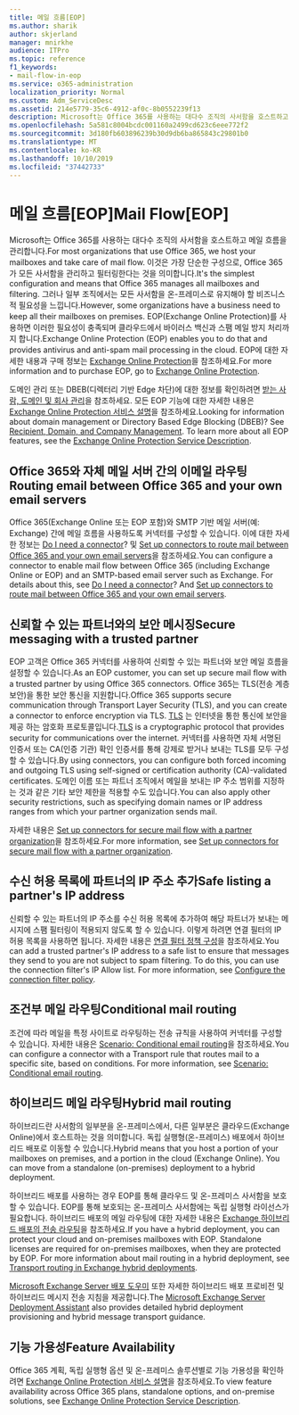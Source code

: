 ```yaml
---
title: 메일 흐름[EOP]
ms.author: sharik
author: skjerland
manager: mnirkhe
audience: ITPro
ms.topic: reference
f1_keywords:
- mail-flow-in-eop
ms.service: o365-administration
localization_priority: Normal
ms.custom: Adm_ServiceDesc
ms.assetid: 214e5779-35c6-4912-af0c-8b0552239f13
description: Microsoft는 Office 365를 사용하는 대다수 조직의 사서함을 호스트하고 메일 흐름을 관리합니다. 이것은 가장 단순한 구성으로, Office 365가 모든 사서함을 관리하고 필터링한다는 것을 의미합니다. 그러나 일부 조직에서는 모든 사서함을 온-프레미스로 유지해야 할 비즈니스적 필요성을 느낍니다. EOP(Exchange Online Protection)를 사용하면 이러한 필요성이 충족되며 클라우드에서 바이러스 백신과 스팸 메일 방지 처리까지 합니다. EOP에 대한 자세한 내용과 구매 정보는 Exchange Online Protection을 참조하세요.
ms.openlocfilehash: 5a581c8004bcdc001160a2499cd623c6eee772f2
ms.sourcegitcommit: 3d180fb603896239b30d9db6ba865843c29801b0
ms.translationtype: MT
ms.contentlocale: ko-KR
ms.lasthandoff: 10/10/2019
ms.locfileid: "37442733"
---
```

# <a name="mail-floweop"></a><span data-ttu-id="824a3-107">메일 흐름[EOP]</span><span class="sxs-lookup"><span data-stu-id="824a3-107">Mail Flow[EOP]</span></span>

<span data-ttu-id="824a3-108">Microsoft는 Office 365를 사용하는 대다수 조직의 사서함을 호스트하고 메일 흐름을 관리합니다.</span><span class="sxs-lookup"><span data-stu-id="824a3-108">For most organizations that use Office 365, we host your mailboxes and take care of mail flow.</span></span> <span data-ttu-id="824a3-109">이것은 가장 단순한 구성으로, Office 365가 모든 사서함을 관리하고 필터링한다는 것을 의미합니다.</span><span class="sxs-lookup"><span data-stu-id="824a3-109">It's the simplest configuration and means that Office 365 manages all mailboxes and filtering.</span></span> <span data-ttu-id="824a3-110">그러나 일부 조직에서는 모든 사서함을 온-프레미스로 유지해야 할 비즈니스적 필요성을 느낍니다.</span><span class="sxs-lookup"><span data-stu-id="824a3-110">However, some organizations have a business need to keep all their mailboxes on premises.</span></span> <span data-ttu-id="824a3-111">EOP(Exchange Online Protection)를 사용하면 이러한 필요성이 충족되며 클라우드에서 바이러스 백신과 스팸 메일 방지 처리까지 합니다.</span><span class="sxs-lookup"><span data-stu-id="824a3-111">Exchange Online Protection (EOP) enables you to do that and provides antivirus and anti-spam mail processing in the cloud.</span></span> <span data-ttu-id="824a3-112">EOP에 대한 자세한 내용과 구매 정보는 [Exchange Online Protection](https://products.office.com/en-us/exchange/exchange-email-security-spam-protection)을 참조하세요.</span><span class="sxs-lookup"><span data-stu-id="824a3-112">For more information and to purchase EOP, go to [Exchange Online Protection](https://products.office.com/en-us/exchange/exchange-email-security-spam-protection).</span></span>
  
<span data-ttu-id="824a3-p103">도메인 관리 또는 DBEB(디렉터리 기반 Edge 차단)에 대한 정보를 확인하려면 [받는 사람, 도메인 및 회사 관리](recipient-domain-and-company-management.md)을 참조하세요. 모든 EOP 기능에 대한 자세한 내용은 [Exchange Online Protection 서비스 설명](exchange-online-protection-service-description.md)을 참조하세요.</span><span class="sxs-lookup"><span data-stu-id="824a3-p103">Looking for information about domain management or Directory Based Edge Blocking (DBEB)? See [Recipient, Domain, and Company Management](recipient-domain-and-company-management.md). To learn more about all EOP features, see the [Exchange Online Protection Service Description](exchange-online-protection-service-description.md).</span></span>
  
## <a name="routing-email-between-office-365-and-your-own-email-servers"></a><span data-ttu-id="824a3-116">Office 365와 자체 메일 서버 간의 이메일 라우팅</span><span class="sxs-lookup"><span data-stu-id="824a3-116">Routing email between Office 365 and your own email servers</span></span>

<span data-ttu-id="824a3-p104">Office 365(Exchange Online 또는 EOP 포함)와 SMTP 기반 메일 서버(예: Exchange) 간에 메일 흐름을 사용하도록 커넥터를 구성할 수 있습니다. 이에 대한 자세한 정보는 [Do I need a connector](https://docs.microsoft.com/exchange/mail-flow-best-practices/use-connectors-to-configure-mail-flow/do-i-need-to-create-a-connector)? 및 [Set up connectors to route mail between Office 365 and your own email servers](https://docs.microsoft.com/exchange/mail-flow-best-practices/use-connectors-to-configure-mail-flow/set-up-connectors-to-route-mail)을 참조하세요.</span><span class="sxs-lookup"><span data-stu-id="824a3-p104">You can configure a connector to enable mail flow between Office 365 (including Exchange Online or EOP) and an SMTP-based email server such as Exchange. For details about this, see [Do I need a connector](https://docs.microsoft.com/exchange/mail-flow-best-practices/use-connectors-to-configure-mail-flow/do-i-need-to-create-a-connector)? And [Set up connectors to route mail between Office 365 and your own email servers](https://docs.microsoft.com/exchange/mail-flow-best-practices/use-connectors-to-configure-mail-flow/set-up-connectors-to-route-mail).</span></span>
  
## <a name="secure-messaging-with-a-trusted-partner"></a><span data-ttu-id="824a3-120">신뢰할 수 있는 파트너와의 보안 메시징</span><span class="sxs-lookup"><span data-stu-id="824a3-120">Secure messaging with a trusted partner</span></span>

<span data-ttu-id="824a3-121">EOP 고객은 Office 365 커넥터를 사용하여 신뢰할 수 있는 파트너와 보안 메일 흐름을 설정할 수 있습니다.</span><span class="sxs-lookup"><span data-stu-id="824a3-121">As an EOP customer, you can set up secure mail flow with a trusted partner by using Office 365 connectors.</span></span> <span data-ttu-id="824a3-122">Office 365는 TLS(전송 계층 보안)을 통한 보안 통신을 지원합니다.</span><span class="sxs-lookup"><span data-stu-id="824a3-122">Office 365 supports secure communication through Transport Layer Security (TLS), and you can create a connector to enforce encryption via TLS.</span></span> <span data-ttu-id="824a3-123">[TLS](https://docs.microsoft.com/microsoft-365/compliance/exchange-online-uses-tls-to-secure-email-connections) 는 인터넷을 통한 통신에 보안을 제공 하는 암호화 프로토콜입니다.</span><span class="sxs-lookup"><span data-stu-id="824a3-123">[TLS](https://docs.microsoft.com/microsoft-365/compliance/exchange-online-uses-tls-to-secure-email-connections) is a cryptographic protocol that provides security for communications over the internet.</span></span> <span data-ttu-id="824a3-124">커넥터를 사용하면 자체 서명된 인증서 또는 CA(인증 기관) 확인 인증서를 통해 강제로 받거나 보내는 TLS를 모두 구성할 수 있습니다.</span><span class="sxs-lookup"><span data-stu-id="824a3-124">By using connectors, you can configure both forced incoming and outgoing TLS using self-signed or certification authority (CA)-validated certificates.</span></span> <span data-ttu-id="824a3-125">도메인 이름 또는 파트너 조직에서 메일을 보내는 IP 주소 범위를 지정하는 것과 같은 기타 보안 제한을 적용할 수도 있습니다.</span><span class="sxs-lookup"><span data-stu-id="824a3-125">You can also apply other security restrictions, such as specifying domain names or IP address ranges from which your partner organization sends mail.</span></span> 
  
<span data-ttu-id="824a3-126">자세한 내용은 [Set up connectors for secure mail flow with a partner organization](https://docs.microsoft.com/exchange/mail-flow-best-practices/use-connectors-to-configure-mail-flow/set-up-connectors-for-secure-mail-flow-with-a-partner)을 참조하세요.</span><span class="sxs-lookup"><span data-stu-id="824a3-126">For more information, see [Set up connectors for secure mail flow with a partner organization](https://docs.microsoft.com/exchange/mail-flow-best-practices/use-connectors-to-configure-mail-flow/set-up-connectors-for-secure-mail-flow-with-a-partner).</span></span>
  
## <a name="safe-listing-a-partners-ip-address"></a><span data-ttu-id="824a3-127">수신 허용 목록에 파트너의 IP 주소 추가</span><span class="sxs-lookup"><span data-stu-id="824a3-127">Safe listing a partner's IP address</span></span>

<span data-ttu-id="824a3-p106">신뢰할 수 있는 파트너의 IP 주소를 수신 허용 목록에 추가하여 해당 파트너가 보내는 메시지에 스팸 필터링이 적용되지 않도록 할 수 있습니다. 이렇게 하려면 연결 필터의 IP 허용 목록을 사용하면 됩니다. 자세한 내용은 [연결 필터 정책 구성](https://go.microsoft.com/fwlink/p/?LinkID=287108)을 참조하세요.</span><span class="sxs-lookup"><span data-stu-id="824a3-p106">You can add a trusted partner's IP address to a safe list to ensure that messages they send to you are not subject to spam filtering. To do this, you can use the connection filter's IP Allow list. For more information, see [Configure the connection filter policy](https://go.microsoft.com/fwlink/p/?LinkID=287108).</span></span>
  
## <a name="conditional-mail-routing"></a><span data-ttu-id="824a3-131">조건부 메일 라우팅</span><span class="sxs-lookup"><span data-stu-id="824a3-131">Conditional mail routing</span></span>

<span data-ttu-id="824a3-p107">조건에 따라 메일을 특정 사이트로 라우팅하는 전송 규칙을 사용하여 커넥터를 구성할 수 있습니다. 자세한 내용은 [Scenario: Conditional email routing](https://docs.microsoft.com/exchange/mail-flow-best-practices/use-connectors-to-configure-mail-flow/conditional-mail-routing)을 참조하세요.</span><span class="sxs-lookup"><span data-stu-id="824a3-p107">You can configure a connector with a Transport rule that routes mail to a specific site, based on conditions. For more information, see [Scenario: Conditional email routing](https://docs.microsoft.com/exchange/mail-flow-best-practices/use-connectors-to-configure-mail-flow/conditional-mail-routing).</span></span>
  
## <a name="hybrid-mail-routing"></a><span data-ttu-id="824a3-134">하이브리드 메일 라우팅</span><span class="sxs-lookup"><span data-stu-id="824a3-134">Hybrid mail routing</span></span>

<span data-ttu-id="824a3-p108">하이브리드란 사서함의 일부분을 온-프레미스에서, 다른 일부분은 클라우드(Exchange Online)에서 호스트하는 것을 의미합니다. 독립 실행형(온-프레미스) 배포에서 하이브리드 배포로 이동할 수 있습니다.</span><span class="sxs-lookup"><span data-stu-id="824a3-p108">Hybrid means that you host a portion of your mailboxes on premises, and a portion in the cloud (Exchange Online). You can move from a standalone (on-premises) deployment to a hybrid deployment.</span></span>
  
<span data-ttu-id="824a3-p109">하이브리드 배포를 사용하는 경우 EOP를 통해 클라우드 및 온-프레미스 사서함을 보호할 수 있습니다. EOP를 통해 보호되는 온-프레미스 사서함에는 독립 실행형 라이선스가 필요합니다. 하이브리드 배포의 메일 라우팅에 대한 자세한 내용은 [Exchange 하이브리드 배포의 전송 라우팅](https://go.microsoft.com/fwlink/p/?LinkId=271757)을 참조하세요.</span><span class="sxs-lookup"><span data-stu-id="824a3-p109">If you have a hybrid deployment, you can protect your cloud and on-premises mailboxes with EOP. Standalone licenses are required for on-premises mailboxes, when they are protected by EOP. For more information about mail routing in a hybrid deployment, see [Transport routing in Exchange hybrid deployments](https://go.microsoft.com/fwlink/p/?LinkId=271757).</span></span>
  
<span data-ttu-id="824a3-140">[Microsoft Exchange Server 배포 도우미](https://go.microsoft.com/fwlink/p/?LinkId=287036) 또한 자세한 하이브리드 배포 프로비전 및 하이브리드 메시지 전송 지침을 제공합니다.</span><span class="sxs-lookup"><span data-stu-id="824a3-140">The [Microsoft Exchange Server Deployment Assistant](https://go.microsoft.com/fwlink/p/?LinkId=287036) also provides detailed hybrid deployment provisioning and hybrid message transport guidance.</span></span> 
  
## <a name="feature-availability"></a><span data-ttu-id="824a3-141">기능 가용성</span><span class="sxs-lookup"><span data-stu-id="824a3-141">Feature Availability</span></span>

<span data-ttu-id="824a3-142">Office 365 계획, 독립 실행형 옵션 및 온-프레미스 솔루션별로 기능 가용성을 확인하려면 [Exchange Online Protection 서비스 설명](exchange-online-protection-service-description.md)을 참조하세요.</span><span class="sxs-lookup"><span data-stu-id="824a3-142">To view feature availability across Office 365 plans, standalone options, and on-premise solutions, see [Exchange Online Protection Service Description](exchange-online-protection-service-description.md).</span></span>
